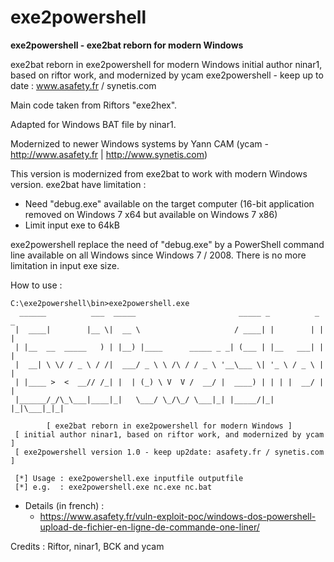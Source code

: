 # exe2powershell
**exe2powershell - exe2bat reborn for modern Windows**

exe2bat reborn in exe2powershell for modern Windows
initial author ninar1, based on riftor work, and modernized by ycam
exe2powershell - keep up to date : www.asafety.fr / synetis.com
         
Main code taken from Riftors "exe2hex".

Adapted for Windows BAT file by ninar1.

Modernized to newer Windows systems by Yann CAM (ycam - http://www.asafety.fr | http://www.synetis.com)

This version is modernized from exe2bat to work with modern Windows version.
exe2bat have limitation :
* Need "debug.exe" available on the target computer (16-bit application removed on Windows 7 x64 but available on Windows 7 x86)
* Limit input exe to 64kB

exe2powershell replace the need of "debug.exe" by a PowerShell command line available on all Windows since Windows 7 / 2008.
There is no more limitation in input exe size.

How to use :

```shell
C:\exe2powershell\bin>exe2powershell.exe
  ______          ___  _____                       _____ _          _ _
 |  ____|        |__ \|  __ \                     / ____| |        | | |
 | |__  __  _____   ) | |__) |____      _____ _ _| (___ | |__   ___| | |
 |  __| \ \/ / _ \ / /|  ___/ _ \ \ /\ / / _ \ '__\___ \| '_ \ / _ \ | |
 | |____ >  <  __// /_| |  | (_) \ V  V /  __/ |  ____) | | | |  __/ | |
 |______/_/\_\___|____|_|   \___/ \_/\_/ \___|_| |_____/|_| |_|\___|_|_|

        [ exe2bat reborn in exe2powershell for modern Windows ]
 [ initial author ninar1, based on riftor work, and modernized by ycam ]
 [ exe2powershell version 1.0 - keep up2date: asafety.fr / synetis.com ]

 [*] Usage : exe2powershell.exe inputfile outputfile
 [*] e.g.  : exe2powershell.exe nc.exe nc.bat
```

* Details (in french) :
    * https://www.asafety.fr/vuln-exploit-poc/windows-dos-powershell-upload-de-fichier-en-ligne-de-commande-one-liner/

Credits : Riftor, ninar1, BCK and ycam
